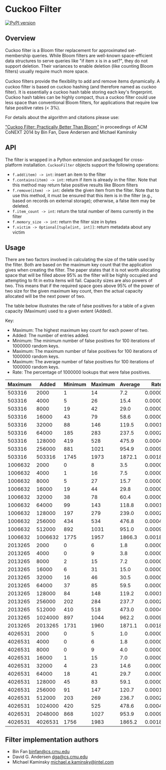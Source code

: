 Cuckoo Filter
============

[![PyPI version](https://badge.fury.io/py/refcuckoo.svg)](https://badge.fury.io/py/refcuckoo)

Overview
--------
Cuckoo filter is a Bloom filter replacement for approximated set-membership queries. While Bloom filters are well-known space-efficient data structures to serve queries like "if item x is in a set?", they do not support deletion. Their variances to enable deletion (like counting Bloom filters) usually require much more space.

Cuckoo filters provide the ﬂexibility to add and remove items dynamically. A cuckoo filter is based on cuckoo hashing (and therefore named as cuckoo filter).  It is essentially a cuckoo hash table storing each key's fingerprint. Cuckoo hash tables can be highly compact, thus a cuckoo filter could use less space than conventional Bloom filters, for applications that require low false positive rates (< 3%).

For details about the algorithm and citations please use:

["Cuckoo Filter: Practically Better Than Bloom"](http://www.cs.cmu.edu/~binfan/papers/conext14_cuckoofilter.pdf) in proceedings of ACM CoNEXT 2014 by Bin Fan, Dave Andersen and Michael Kaminsky

API
---

The filter is wrapped in a Python extension and packaged for cross-platform installation.
`CuckooFilter` objects support the following operations:

*  `f.add(item) -> int`: insert an item to the filter
*  `f.contains(item) -> int`: return if item is already in the filter. Note that this method may return false positive results like Bloom filters
*  `f.remove(item) -> int`: delete the given item from the filter. Note that to use this method, it must be ensured that this item is in the filter (e.g., based on records on external storage); otherwise, a false item may be deleted.
*  `f.item_count -> int`: return the total number of items currently in the filter
*  `f.memory_size -> int`: return the filter size in bytes
*  `f.victim -> Optional[tuple[int, int]]`: return metadata about any victim

Usage
-----

There are two factors involved in calculating the size of the table used by the filter. Both are
based on the maximum key count that the application gives when creating the filter. The paper
states that it is not worth allocating space that will be filled above 95% as the filter
will be highly occupied and attempting to fit in extra items will fail. Capacity sizes are also
powers of two. This means that if the required space goes above 95% of the power of two size
for the given maximum key count, then the actual capacity allocated will be the next power of two.

The table below illustrates the rate of false positives for a table of a given capacity (Maximum)
used to a given extent (Added).

Key:

* Maximum: The highest maximum key count for each power of two.
* Added: The number of entries added.
* Minimum: The minimum number of false positives for 100 iterations of 1000000 random keys.
* Maximum: The maximum number of false positives for 100 iterations of 1000000 random keys.
* Maximum: The average number of false positives for 100 iterations of 1000000 random keys.
* Rate: The percentage of 1000000 lookups that were false positives.


| Maximum  | Added    | Minimum  | Maximum  | Average  | Rate        |
| ---------|--------- | -------- | -------- | -------- | ----------- |
|   503316 |     2000 |        1 |       14 |      7.2 |    0.000007 |
|   503316 |     4000 |        5 |       26 |     15.4 |    0.000015 |
|   503316 |     8000 |       19 |       42 |     29.0 |    0.000029 |
|   503316 |    16000 |       43 |       79 |     58.6 |    0.000059 |
|   503316 |    32000 |       88 |      146 |    119.5 |    0.000119 |
|   503316 |    64000 |      185 |      283 |    237.5 |    0.000237 |
|   503316 |   128000 |      419 |      528 |    475.9 |    0.000476 |
|   503316 |   256000 |      881 |     1021 |    954.9 |    0.000955 |
|   503316 |   503316 |     1745 |     1973 |   1872.1 |    0.001872 |
|  1006632 |     2000 |        0 |        8 |      3.5 |    0.000004 |
|  1006632 |     4000 |        1 |       16 |      7.5 |    0.000008 |
|  1006632 |     8000 |        5 |       27 |     15.7 |    0.000016 |
|  1006632 |    16000 |       19 |       44 |     29.8 |    0.000030 |
|  1006632 |    32000 |       38 |       78 |     60.4 |    0.000060 |
|  1006632 |    64000 |       99 |      143 |    118.8 |    0.000119 |
|  1006632 |   128000 |      197 |      279 |    239.0 |    0.000239 |
|  1006632 |   256000 |      434 |      534 |    476.8 |    0.000477 |
|  1006632 |   512000 |      892 |     1031 |    951.0 |    0.000951 |
|  1006632 |  1006632 |     1775 |     1957 |   1866.3 |    0.001866 |
|  2013265 |     2000 |        0 |        6 |      1.8 |    0.000002 |
|  2013265 |     4000 |        0 |        9 |      3.8 |    0.000004 |
|  2013265 |     8000 |        2 |       15 |      7.2 |    0.000007 |
|  2013265 |    16000 |        6 |       31 |     15.0 |    0.000015 |
|  2013265 |    32000 |       16 |       46 |     30.5 |    0.000030 |
|  2013265 |    64000 |       37 |       85 |     59.5 |    0.000059 |
|  2013265 |   128000 |       84 |      148 |    119.2 |    0.000119 |
|  2013265 |   256000 |      202 |      284 |    237.7 |    0.000238 |
|  2013265 |   512000 |      410 |      518 |    473.0 |    0.000473 |
|  2013265 |  1024000 |      897 |     1044 |    962.2 |    0.000962 |
|  2013265 |  2013265 |     1731 |     1960 |   1871.1 |    0.001871 |
|  4026531 |     2000 |        0 |        5 |      1.0 |    0.000001 |
|  4026531 |     4000 |        0 |        6 |      1.8 |    0.000002 |
|  4026531 |     8000 |        0 |        9 |      4.0 |    0.000004 |
|  4026531 |    16000 |        1 |       15 |      7.0 |    0.000007 |
|  4026531 |    32000 |        4 |       23 |     14.6 |    0.000015 |
|  4026531 |    64000 |       18 |       41 |     29.7 |    0.000030 |
|  4026531 |   128000 |       45 |       83 |     59.1 |    0.000059 |
|  4026531 |   256000 |       91 |      147 |    120.7 |    0.000121 |
|  4026531 |   512000 |      203 |      269 |    236.7 |    0.000237 |
|  4026531 |  1024000 |      420 |      525 |    478.6 |    0.000479 |
|  4026531 |  2048000 |      868 |     1027 |    953.9 |    0.000954 |
|  4026531 |  4026531 |     1756 |     1983 |   1865.2 |    0.001865 |


Filter implementation authors
-----------------------------
- Bin Fan <binfan@cs.cmu.edu>
- David G. Andersen <dga@cs.cmu.edu>
- Michael Kaminsky <michael.e.kaminsky@intel.com>
